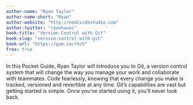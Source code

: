 ```yaml
---
author-name: "Ryan Taylor"
author-name-short: "Ryan"
author-website: "http://nodividestudio.com"
author-twitter: "ryanhavoc"
book-title: "Version Control with Git"
book-slug: "version-control-with-git"
book-url: "https://gum.co/rXch"
free: true
---
```


In this Pocket Guide, Ryan Taylor will introduce you to Git, a version control system that will change the way you manage your work and collaborate with teammates. Code fearlessly, knowing that every change you make is tracked, versioned and revertible at any time. Git’s capabilities are vast but getting started is simple. Once you’ve started using it, you’ll never look back.